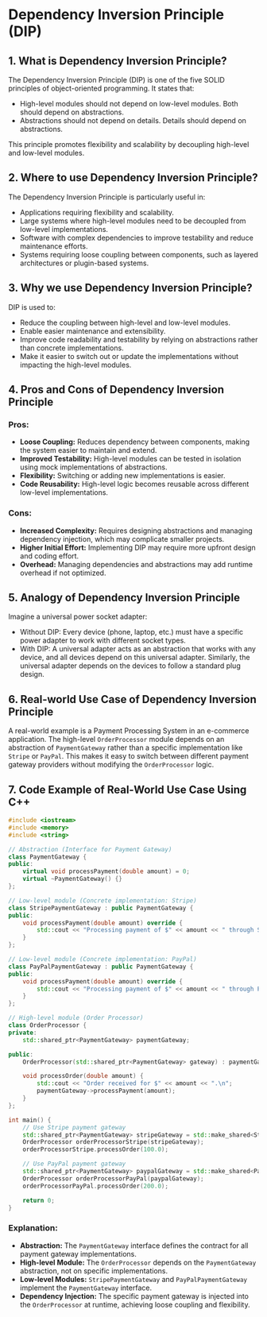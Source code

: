 # Dependency Inversion Principle (DIP)

## 1. What is Dependency Inversion Principle?
The Dependency Inversion Principle (DIP) is one of the five SOLID principles of object-oriented programming. It states that:
- High-level modules should not depend on low-level modules. Both should depend on abstractions.
- Abstractions should not depend on details. Details should depend on abstractions.

This principle promotes flexibility and scalability by decoupling high-level and low-level modules.

## 2. Where to use Dependency Inversion Principle?
The Dependency Inversion Principle is particularly useful in:
- Applications requiring flexibility and scalability.
- Large systems where high-level modules need to be decoupled from low-level implementations.
- Software with complex dependencies to improve testability and reduce maintenance efforts.
- Systems requiring loose coupling between components, such as layered architectures or plugin-based systems.

## 3. Why we use Dependency Inversion Principle?
DIP is used to:
- Reduce the coupling between high-level and low-level modules.
- Enable easier maintenance and extensibility.
- Improve code readability and testability by relying on abstractions rather than concrete implementations.
- Make it easier to switch out or update the implementations without impacting the high-level modules.

## 4. Pros and Cons of Dependency Inversion Principle

### Pros:
- **Loose Coupling:** Reduces dependency between components, making the system easier to maintain and extend.
- **Improved Testability:** High-level modules can be tested in isolation using mock implementations of abstractions.
- **Flexibility:** Switching or adding new implementations is easier.
- **Code Reusability:** High-level logic becomes reusable across different low-level implementations.

### Cons:
- **Increased Complexity:** Requires designing abstractions and managing dependency injection, which may complicate smaller projects.
- **Higher Initial Effort:** Implementing DIP may require more upfront design and coding effort.
- **Overhead:** Managing dependencies and abstractions may add runtime overhead if not optimized.

## 5. Analogy of Dependency Inversion Principle
Imagine a universal power socket adapter:
- Without DIP: Every device (phone, laptop, etc.) must have a specific power adapter to work with different socket types.
- With DIP: A universal adapter acts as an abstraction that works with any device, and all devices depend on this universal adapter. Similarly, the universal adapter depends on the devices to follow a standard plug design.

## 6. Real-world Use Case of Dependency Inversion Principle
A real-world example is a Payment Processing System in an e-commerce application. The high-level `OrderProcessor` module depends on an abstraction of `PaymentGateway` rather than a specific implementation like `Stripe` or `PayPal`. This makes it easy to switch between different payment gateway providers without modifying the `OrderProcessor` logic.

## 7. Code Example of Real-World Use Case Using C++

```cpp
#include <iostream>
#include <memory>
#include <string>

// Abstraction (Interface for Payment Gateway)
class PaymentGateway {
public:
    virtual void processPayment(double amount) = 0;
    virtual ~PaymentGateway() {}
};

// Low-level module (Concrete implementation: Stripe)
class StripePaymentGateway : public PaymentGateway {
public:
    void processPayment(double amount) override {
        std::cout << "Processing payment of $" << amount << " through Stripe.\n";
    }
};

// Low-level module (Concrete implementation: PayPal)
class PayPalPaymentGateway : public PaymentGateway {
public:
    void processPayment(double amount) override {
        std::cout << "Processing payment of $" << amount << " through PayPal.\n";
    }
};

// High-level module (Order Processor)
class OrderProcessor {
private:
    std::shared_ptr<PaymentGateway> paymentGateway;

public:
    OrderProcessor(std::shared_ptr<PaymentGateway> gateway) : paymentGateway(gateway) {}

    void processOrder(double amount) {
        std::cout << "Order received for $" << amount << ".\n";
        paymentGateway->processPayment(amount);
    }
};

int main() {
    // Use Stripe payment gateway
    std::shared_ptr<PaymentGateway> stripeGateway = std::make_shared<StripePaymentGateway>();
    OrderProcessor orderProcessorStripe(stripeGateway);
    orderProcessorStripe.processOrder(100.0);

    // Use PayPal payment gateway
    std::shared_ptr<PaymentGateway> paypalGateway = std::make_shared<PayPalPaymentGateway>();
    OrderProcessor orderProcessorPayPal(paypalGateway);
    orderProcessorPayPal.processOrder(200.0);

    return 0;
}
```

### Explanation:
- **Abstraction:** The `PaymentGateway` interface defines the contract for all payment gateway implementations.
- **High-level Module:** The `OrderProcessor` depends on the `PaymentGateway` abstraction, not on specific implementations.
- **Low-level Modules:** `StripePaymentGateway` and `PayPalPaymentGateway` implement the `PaymentGateway` interface.
- **Dependency Injection:** The specific payment gateway is injected into the `OrderProcessor` at runtime, achieving loose coupling and flexibility.

